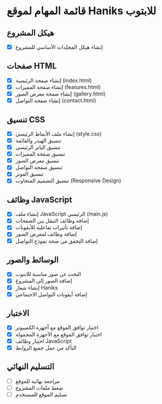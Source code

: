 # قائمة المهام لموقع Haniks للابتوب

## هيكل المشروع
- [x] إنشاء هيكل المجلدات الأساسي للمشروع

## صفحات HTML
- [x] إنشاء صفحة الرئيسية (index.html)
- [x] إنشاء صفحة المميزات (features.html)
- [x] إنشاء صفحة معرض الصور (gallery.html)
- [x] إنشاء صفحة التواصل (contact.html)

## تنسيق CSS
- [x] إنشاء ملف الأنماط الرئيسي (style.css)
- [x] تنسيق الهيدر والقائمة
- [x] تنسيق البانر الرئيسي
- [x] تنسيق صفحة المميزات
- [x] تنسيق معرض الصور
- [x] تنسيق صفحة التواصل
- [x] تنسيق الفوتر
- [x] تنسيق التصميم المتجاوب (Responsive Design)

## وظائف JavaScript
- [x] إنشاء ملف JavaScript الرئيسي (main.js)
- [x] إضافة وظائف التنقل بين الصفحات
- [x] إضافة تأثيرات تفاعلية للأيقونات
- [x] إضافة وظائف لمعرض الصور
- [x] إضافة التحقق من صحة نموذج التواصل

## الوسائط والصور
- [x] البحث عن صور مناسبة للابتوب
- [x] إضافة الصور إلى المشروع
- [x] إنشاء شعار Haniks
- [x] إضافة أيقونات التواصل الاجتماعي

## الاختبار
- [x] اختبار توافق الموقع مع أجهزة الكمبيوتر
- [x] اختبار توافق الموقع مع الأجهزة المحمولة
- [x] اختبار وظائف JavaScript
- [x] التأكد من عمل جميع الروابط

## التسليم النهائي
- [ ] مراجعة نهائية للموقع
- [ ] ضغط ملفات المشروع
- [ ] تسليم الموقع للمستخدم
